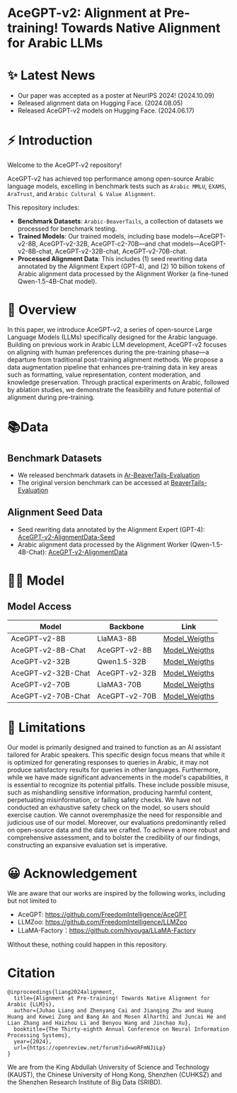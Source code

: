 # AceGPT-v2: Alignment at Pre-training! Towards Native Alignment for Arabic LLMs

# ✨ Latest News
* Our paper was accepted as a poster at NeurIPS 2024! (2024.10.09)
* Released alignment data on Hugging Face. (2024.08.05)
* Released AceGPT-v2 models on Hugging Face. (2024.06.17)

# ⚡ Introduction

Welcome to the AceGPT-v2 repository!

AceGPT-v2 has achieved top performance among open-source Arabic language models, excelling in benchmark tests such as `Arabic MMLU`, `EXAMS`, `AraTrust`, and `Arabic Cultural & Value Alignment`.

This repository includes:
* **Benchmark Datasets**: `Arabic-BeaverTails`, a collection of datasets we processed for benchmark testing.
* **Trained Models**: Our trained models, including base models—AceGPT-v2-8B, AceGPT-v2-32B, AceGPT-c2-70B—and chat models—AceGPT-v2-8B-chat, AceGPT-v2-32B-chat, AceGPT-v2-70B-chat.
* **Processed Alignment Data**: This includes (1) seed rewriting data annotated by the Alignment Expert (GPT-4), and (2) 10 billion tokens of Arabic alignment data processed by the Alignment Worker (a fine-tuned Qwen-1.5-4B-Chat model).

# 💭 Overview
In this paper, we introduce AceGPT-v2, a series of open-source Large Language Models (LLMs) specifically designed for the Arabic language. Building on previous work in Arabic LLM development, AceGPT-v2 focuses on aligning with human preferences during the pre-training phase—a departure from traditional post-training alignment methods. We propose a data augmentation pipeline that enhances pre-training data in key areas such as formatting, value representation, content moderation, and knowledge preservation. Through practical experiments on Arabic, followed by ablation studies, we demonstrate the feasibility and future potential of alignment during pre-training.

# 📚Data
## Benchmark Datasets
* We released benchmark datasets in [Ar-BeaverTails-Evaluation](https://huggingface.co/datasets/FreedomIntelligence/Ar-BeaverTails-Evaluation)
* The original version benchmark can be accessed at [BeaverTails-Evaluation](https://huggingface.co/datasets/PKU-Alignment/BeaverTails-Evaluation)

## Alignment Seed Data
* Seed rewriting data annotated by the Alignment Expert (GPT-4): [AceGPT-v2-AlignmentData-Seed](https://huggingface.co/datasets/FreedomIntelligence/AceGPT-v2-AlignmentData/blob/main/rewrite_seed_data.json)
* Arabic alignment data processed by the Alignment Worker (Qwen-1.5-4B-Chat): [AceGPT-v2-AlignmentData](https://huggingface.co/datasets/FreedomIntelligence/AceGPT-v2-AlignmentData)


# 👨‍⚕️ Model

## Model Access
| Model                | Backbone      | Link                                                                          |
|----------------------|---------------|-------------------------------------------------------------------------------|
| AceGPT-v2-8B | LlaMA3-8B | [Model_Weigths](https://huggingface.co/FreedomIntelligence/AceGPT-v2-8B) |
| AceGPT-v2-8B-Chat | AceGPT-v2-8B | [Model_Weigths](https://huggingface.co/FreedomIntelligence/AceGPT-v2-8B-Chat) |
| AceGPT-v2-32B | Qwen1.5-32B | [Model_Weigths](https://huggingface.co/FreedomIntelligence/AceGPT-v2-32B) |
| AceGPT-v2-32B-Chat | AceGPT-v2-32B | [Model_Weigths](https://huggingface.co/FreedomIntelligence/AceGPT-v2-32B-Chat) |
| AceGPT-v2-70B | LlaMA3-70B | [Model_Weigths](https://huggingface.co/FreedomIntelligence/AceGPT-v2-70B) |
| AceGPT-v2-70B-Chat | AceGPT-v2-70B | [Model_Weigths](https://huggingface.co/FreedomIntelligence/AceGPT-v2-70B-Chat) |



# 🤖 Limitations
Our model is primarily designed and trained to function as an AI assistant tailored for Arabic speakers. This specific design focus means that while it is optimized for generating responses to queries in Arabic, it may not produce satisfactory results for queries in other languages. Furthermore, while we have made significant advancements in the model's capabilities, it is essential to recognize its potential pitfalls. These include possible misuse, such as mishandling sensitive information, producing harmful content, perpetuating misinformation, or failing safety checks. We have not conducted an exhaustive safety check on the model, so users should exercise caution. We cannot overemphasize the need for responsible and judicious use of our model. Moreover, our evaluations predominantly relied on open-source data and the data we crafted. To achieve a more robust and comprehensive assessment, and to bolster the credibility of our findings, constructing an expansive evaluation set is imperative.

# 😀 Acknowledgement

We are aware that our works are inspired by the following works, including but not limited to

- AceGPT: https://github.com/FreedomIntelligence/AceGPT
- LLMZoo: https://github.com/FreedomIntelligence/LLMZoo
- LLaMA-Factory：https://github.com/hiyouga/LLaMA-Factory
  
Without these, nothing could happen in this repository.


# Citation
```
@inproceedings{liang2024alignment,
  title={Alignment at Pre-training! Towards Native Alignment for Arabic {LLM}s},
  author={Juhao Liang and Zhenyang Cai and Jianqing Zhu and Huang Huang and Kewei Zong and Bang An and Mosen Alharthi and Juncai He and Lian Zhang and Haizhou Li and Benyou Wang and Jinchao Xu},
  booktitle={The Thirty-eighth Annual Conference on Neural Information Processing Systems},
  year={2024},
  url={https://openreview.net/forum?id=woRFmNJiLp}
}
```
We are from the King Abdullah University of Science and Technology (KAUST), the Chinese University of Hong Kong, Shenzhen (CUHKSZ) and the Shenzhen Research Institute of Big Data (SRIBD).
